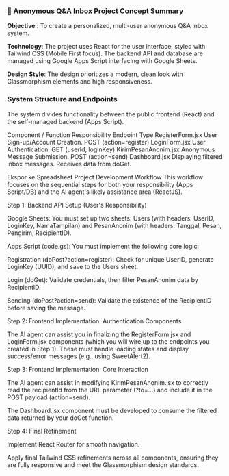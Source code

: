 ### 📝 Anonymous Q&A Inbox Project Concept Summary
**Objective** : To create a personalized, multi-user anonymous Q&A inbox system.

**Technology**: The project uses React for the user interface, styled with Tailwind CSS (Mobile First focus). The backend API and database are managed using Google Apps Script interfacing with Google Sheets.

**Design Style**: The design prioritizes a modern, clean look with Glassmorphism elements and high responsiveness.

### System Structure and Endpoints
The system divides functionality between the public frontend (React) and the self-managed backend (Apps Script).

Component / Function	Responsibility	Endpoint Type
RegisterForm.jsx	User Sign-up/Account Creation.	POST (action=register)
LoginForm.jsx	User Authentication.	GET (userId, loginKey)
KirimPesanAnonim.jsx	Anonymous Message Submission.	POST (action=send)
Dashboard.jsx	Displaying filtered inbox messages.	Receives data from doGet.

Ekspor ke Spreadsheet
Project Development Workflow
This workflow focuses on the sequential steps for both your responsibility (Apps Script/DB) and the AI agent's likely assistance area (ReactJS).

Step 1: Backend API Setup (User's Responsibility)

Google Sheets: You must set up two sheets: Users (with headers: UserID, LoginKey, NamaTampilan) and PesanAnonim (with headers: Tanggal, Pesan, Pengirim, RecipientID).

Apps Script (code.gs): You must implement the following core logic:

Registration (doPost?action=register): Check for unique UserID, generate LoginKey (UUID), and save to the Users sheet.

Login (doGet): Validate credentials, then filter PesanAnonim data by RecipientID.

Sending (doPost?action=send): Validate the existence of the RecipientID before saving the message.

Step 2: Frontend Implementation: Authentication Components

The AI agent can assist you in finalizing the RegisterForm.jsx and LoginForm.jsx components (which you will wire up to the endpoints you created in Step 1). These must handle loading states and display success/error messages (e.g., using SweetAlert2).

Step 3: Frontend Implementation: Core Interaction

The AI agent can assist in modifying KirimPesanAnonim.jsx to correctly read the recipientId from the URL parameter (?to=...) and include it in the POST payload (action=send).

The Dashboard.jsx component must be developed to consume the filtered data returned by your doGet function.

Step 4: Final Refinement

Implement React Router for smooth navigation.

Apply final Tailwind CSS refinements across all components, ensuring they are fully responsive and meet the Glassmorphism design standards.